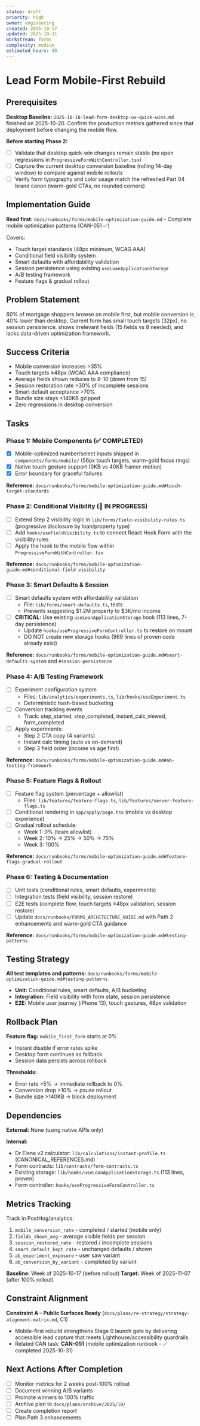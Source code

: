 ```yaml
---
status: draft
priority: high
owner: engineering
created: 2025-10-17
updated: 2025-10-31
workstream: forms
complexity: medium
estimated_hours: 40
---
```


# Lead Form Mobile-First Rebuild

## Prerequisites

**Desktop Baseline:** `2025-10-18-lead-form-desktop-ux-quick-wins.md` finished on 2025-10-20. Confirm the production metrics gathered since that deployment before changing the mobile flow.

**Before starting Phase 2:**
- [ ] Validate that desktop quick-win changes remain stable (no open regressions in `ProgressiveFormWithController.tsx`)
- [ ] Capture the current desktop conversion baseline (rolling 14-day window) to compare against mobile rollouts
- [ ] Verify form typography and color usage match the refreshed Part 04 brand canon (warm-gold CTAs, no rounded corners)

## Implementation Guide

**Read first:** `docs/runbooks/forms/mobile-optimization-guide.md` - Complete mobile optimization patterns (CAN-051 ✅)

Covers:
- Touch target standards (48px minimum, WCAG AAA)
- Conditional field visibility system
- Smart defaults with affordability validation
- Session persistence using existing `useLoanApplicationStorage`
- A/B testing framework
- Feature flags & gradual rollout

## Problem Statement

60% of mortgage shoppers browse on mobile first, but mobile conversion is 40% lower than desktop. Current form has small touch targets (32px), no session persistence, shows irrelevant fields (15 fields vs 8 needed), and lacks data-driven optimization framework.

## Success Criteria

- Mobile conversion increases >35%
- Touch targets ≥48px (WCAG AAA compliance)
- Average fields shown reduces to 8-10 (down from 15)
- Session restoration rate >30% of incomplete sessions
- Smart default acceptance >70%
- Bundle size stays <140KB gzipped
- Zero regressions in desktop conversion

## Tasks

### Phase 1: Mobile Components (✅ COMPLETED)
- [x] Mobile-optimized number/select inputs shipped in `components/forms/mobile/` (56px touch targets, warm-gold focus rings)
- [x] Native touch gesture support (0KB vs 40KB framer-motion)
- [x] Error boundary for graceful failures

**Reference:** `docs/runbooks/forms/mobile-optimization-guide.md#touch-target-standards`

### Phase 2: Conditional Visibility (🚧 IN PROGRESS)
- [ ] Extend Step 2 visibility logic in `lib/forms/field-visibility-rules.ts` (progressive disclosure by loan/property type)
- [ ] Add `hooks/useFieldVisibility.ts` to connect React Hook Form with the visibility rules
- [ ] Apply the hook to the mobile flow within `ProgressiveFormWithController.tsx`

**Reference:** `docs/runbooks/forms/mobile-optimization-guide.md#conditional-field-visibility`

### Phase 3: Smart Defaults & Session
- [ ] Smart defaults system with affordability validation
  - File: `lib/forms/smart-defaults.ts`, tests
  - Prevents suggesting $1.2M property to $3K/mo income
- [ ] **CRITICAL:** Use existing `useLoanApplicationStorage` hook (113 lines, 7-day persistence)
  - Update `hooks/useProgressiveFormController.ts` to restore on mount
  - DO NOT create new storage hooks (969 lines of proven code already exist)

**Reference:** `docs/runbooks/forms/mobile-optimization-guide.md#smart-defaults-system` and `#session-persistence`

### Phase 4: A/B Testing Framework
- [ ] Experiment configuration system
  - Files: `lib/analytics/experiments.ts`, `lib/hooks/useExperiment.ts`
  - Deterministic hash-based bucketing
- [ ] Conversion tracking events
  - Track: step_started, step_completed, instant_calc_viewed, form_completed
- [ ] Apply experiments:
  - Step 2 CTA copy (4 variants)
  - Instant calc timing (auto vs on-demand)
  - Step 3 field order (income vs age first)

**Reference:** `docs/runbooks/forms/mobile-optimization-guide.md#ab-testing-framework`

### Phase 5: Feature Flags & Rollout
- [ ] Feature flag system (percentage + allowlist)
  - Files: `lib/features/feature-flags.ts`, `lib/features/server-feature-flags.ts`
- [ ] Conditional rendering in `app/apply/page.tsx` (mobile vs desktop experience)
- [ ] Gradual rollout schedule:
  - Week 1: 0% (team allowlist)
  - Week 2: 10% → 25% → 50% → 75%
  - Week 3: 100%

**Reference:** `docs/runbooks/forms/mobile-optimization-guide.md#feature-flags-gradual-rollout`

### Phase 6: Testing & Documentation
- [ ] Unit tests (conditional rules, smart defaults, experiments)
- [ ] Integration tests (field visibility, session restore)
- [ ] E2E tests (complete flow, touch targets ≥48px validation, session restore)
- [ ] Update `docs/runbooks/FORMS_ARCHITECTURE_GUIDE.md` with Path 2 enhancements and warm-gold CTA guidance

**Reference:** `docs/runbooks/forms/mobile-optimization-guide.md#testing-patterns`

## Testing Strategy

**All test templates and patterns:** `docs/runbooks/forms/mobile-optimization-guide.md#testing-patterns`

- **Unit:** Conditional rules, smart defaults, A/B bucketing
- **Integration:** Field visibility with form state, session persistence
- **E2E:** Mobile user journey (iPhone 13), touch gestures, 48px validation

## Rollback Plan

**Feature flag:** `mobile_first_form` starts at 0%
- Instant disable if error rates spike
- Desktop form continues as fallback
- Session data persists across rollback

**Thresholds:**
- Error rate >5% → immediate rollback to 0%
- Conversion drop >10% → pause rollout
- Bundle size >140KB → block deployment

## Dependencies

**External:** None (using native APIs only)

**Internal:**
- Dr Elena v2 calculator: `lib/calculations/instant-profile.ts` (CANONICAL_REFERENCES.md)
- Form contracts: `lib/contracts/form-contracts.ts`
- Existing storage: `lib/hooks/useLoanApplicationStorage.ts` (113 lines, proven)
- Form controller: `hooks/useProgressiveFormController.ts`

## Metrics Tracking

Track in PostHog/analytics:
1. `mobile_conversion_rate` - completed / started (mobile only)
2. `fields_shown_avg` - average visible fields per session
3. `session_restored_rate` - restored / incomplete sessions
4. `smart_default_kept_rate` - unchanged defaults / shown
5. `ab_experiment_exposure` - user saw variant
6. `ab_conversion_by_variant` - completed by variant

**Baseline:** Week of 2025-10-17 (before rollout)
**Target:** Week of 2025-11-07 (after 100% rollout)

## Constraint Alignment

**Constraint A – Public Surfaces Ready** (`docs/plans/re-strategy/strategy-alignment-matrix.md`, C1)
- Mobile-first rebuild strengthens Stage 0 launch gate by delivering accessible lead capture that meets Lighthouse/accessibility guardrails
- Related CAN task: **CAN-051** (mobile optimization runbook - ✅ completed 2025-10-31)

## Next Actions After Completion

- [ ] Monitor metrics for 2 weeks post-100% rollout
- [ ] Document winning A/B variants
- [ ] Promote winners to 100% traffic
- [ ] Archive plan to `docs/plans/archive/2025/10/`
- [ ] Create completion report
- [ ] Plan Path 3 enhancements

